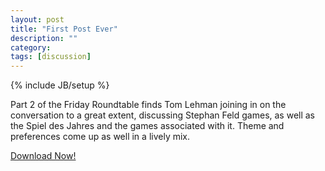 ```yaml
---
layout: post
title: "First Post Ever"
description: ""
category: 
tags: [discussion]
---
```

{% include JB/setup %}

Part 2 of the Friday Roundtable finds Tom Lehman joining in on the conversation to a great extent, discussing Stephan Feld games, as well as the Spiel des Jahres and the games associated with it.  Theme and preferences come up as well in a lively mix.

[Download Now!](http://3.bp.blogspot.com/-s8FwyVmUgwI/T0Q925HNe5I/AAAAAAAAAWU/zjxJIiwDT5U/s1600/Y-U-NO-CHAUCER-MEME.jpg)